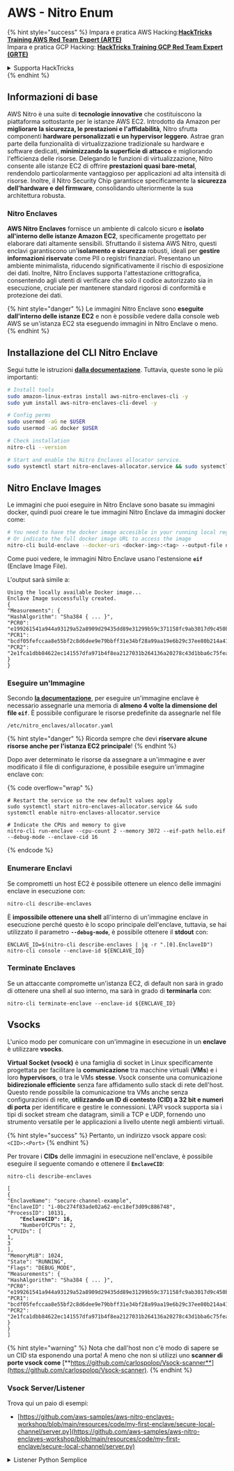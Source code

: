 # AWS - Nitro Enum

{% hint style="success" %}
Impara e pratica AWS Hacking:<img src="/.gitbook/assets/image.png" alt="" data-size="line">[**HackTricks Training AWS Red Team Expert (ARTE)**](https://training.hacktricks.xyz/courses/arte)<img src="/.gitbook/assets/image.png" alt="" data-size="line">\
Impara e pratica GCP Hacking: <img src="/.gitbook/assets/image (2).png" alt="" data-size="line">[**HackTricks Training GCP Red Team Expert (GRTE)**<img src="/.gitbook/assets/image (2).png" alt="" data-size="line">](https://training.hacktricks.xyz/courses/grte)

<details>

<summary>Supporta HackTricks</summary>

* Controlla i [**piani di abbonamento**](https://github.com/sponsors/carlospolop)!
* **Unisciti al** 💬 [**gruppo Discord**](https://discord.gg/hRep4RUj7f) o al [**gruppo telegram**](https://t.me/peass) o **seguici** su **Twitter** 🐦 [**@hacktricks\_live**](https://twitter.com/hacktricks\_live)**.**
* **Condividi trucchi di hacking inviando PR ai** [**HackTricks**](https://github.com/carlospolop/hacktricks) e [**HackTricks Cloud**](https://github.com/carlospolop/hacktricks-cloud) repository github.

</details>
{% endhint %}

## Informazioni di base

AWS Nitro è una suite di **tecnologie innovative** che costituiscono la piattaforma sottostante per le istanze AWS EC2. Introdotto da Amazon per **migliorare la sicurezza, le prestazioni e l'affidabilità**, Nitro sfrutta componenti **hardware personalizzati e un hypervisor leggero**. Astrae gran parte della funzionalità di virtualizzazione tradizionale su hardware e software dedicati, **minimizzando la superficie di attacco** e migliorando l'efficienza delle risorse. Delegando le funzioni di virtualizzazione, Nitro consente alle istanze EC2 di offrire **prestazioni quasi bare-metal**, rendendolo particolarmente vantaggioso per applicazioni ad alta intensità di risorse. Inoltre, il Nitro Security Chip garantisce specificamente la **sicurezza dell'hardware e del firmware**, consolidando ulteriormente la sua architettura robusta.

### Nitro Enclaves

**AWS Nitro Enclaves** fornisce un ambiente di calcolo sicuro e **isolato all'interno delle istanze Amazon EC2**, specificamente progettato per elaborare dati altamente sensibili. Sfruttando il sistema AWS Nitro, questi enclavi garantiscono un'**isolamento e sicurezza** robusti, ideali per **gestire informazioni riservate** come PII o registri finanziari. Presentano un ambiente minimalista, riducendo significativamente il rischio di esposizione dei dati. Inoltre, Nitro Enclaves supporta l'attestazione crittografica, consentendo agli utenti di verificare che solo il codice autorizzato sia in esecuzione, cruciale per mantenere standard rigorosi di conformità e protezione dei dati.

{% hint style="danger" %}
Le immagini Nitro Enclave sono **eseguite dall'interno delle istanze EC2** e non è possibile vedere dalla console web AWS se un'istanza EC2 sta eseguendo immagini in Nitro Enclave o meno.
{% endhint %}

## Installazione del CLI Nitro Enclave

Segui tutte le istruzioni [**dalla documentazione**](https://catalog.us-east-1.prod.workshops.aws/event/dashboard/en-US/workshop/1-my-first-enclave/1-1-nitro-enclaves-cli#run-connect-and-terminate-the-enclave). Tuttavia, queste sono le più importanti:
```bash
# Install tools
sudo amazon-linux-extras install aws-nitro-enclaves-cli -y
sudo yum install aws-nitro-enclaves-cli-devel -y

# Config perms
sudo usermod -aG ne $USER
sudo usermod -aG docker $USER

# Check installation
nitro-cli --version

# Start and enable the Nitro Enclaves allocator service.
sudo systemctl start nitro-enclaves-allocator.service && sudo systemctl enable nitro-enclaves-allocator.service
```
## Nitro Enclave Images

Le immagini che puoi eseguire in Nitro Enclave sono basate su immagini docker, quindi puoi creare le tue immagini Nitro Enclave da immagini docker come:
```bash
# You need to have the docker image accesible in your running local registry
# Or indicate the full docker image URL to access the image
nitro-cli build-enclave --docker-uri <docker-img>:<tag> --output-file nitro-img.eif
```
Come puoi vedere, le immagini Nitro Enclave usano l'estensione **`eif`** (Enclave Image File).

L'output sarà simile a:
```
Using the locally available Docker image...
Enclave Image successfully created.
{
"Measurements": {
"HashAlgorithm": "Sha384 { ... }",
"PCR0": "e199261541a944a93129a52a8909d29435dd89e31299b59c371158fc9ab3017d9c450b0a580a487e330b4ac691943284",
"PCR1": "bcdf05fefccaa8e55bf2c8d6dee9e79bbff31e34bf28a99aa19e6b29c37ee80b214a414b7607236edf26fcb78654e63f",
"PCR2": "2e1fca1dbb84622ec141557dfa971b4f8ea2127031b264136a20278c43d1bba6c75fea286cd4de9f00450b6a8db0e6d3"
}
}
```
### Eseguire un'Immagine

Secondo [**la documentazione**](https://catalog.us-east-1.prod.workshops.aws/event/dashboard/en-US/workshop/1-my-first-enclave/1-1-nitro-enclaves-cli#run-connect-and-terminate-the-enclave), per eseguire un'immagine enclave è necessario assegnarle una memoria di **almeno 4 volte la dimensione del file `eif`**. È possibile configurare le risorse predefinite da assegnarle nel file&#x20;
```shell
/etc/nitro_enclaves/allocator.yaml
```
{% hint style="danger" %}
Ricorda sempre che devi **riservare alcune risorse anche per l'istanza EC2 principale**!
{% endhint %}

Dopo aver determinato le risorse da assegnare a un'immagine e aver modificato il file di configurazione, è possibile eseguire un'immagine enclave con:

{% code overflow="wrap" %}
```shell
# Restart the service so the new default values apply
sudo systemctl start nitro-enclaves-allocator.service && sudo systemctl enable nitro-enclaves-allocator.service

# Indicate the CPUs and memory to give
nitro-cli run-enclave --cpu-count 2 --memory 3072 --eif-path hello.eif --debug-mode --enclave-cid 16
```
{% endcode %}

### Enumerare Enclavi

Se comprometti un host EC2 è possibile ottenere un elenco delle immagini enclave in esecuzione con:
```bash
nitro-cli describe-enclaves
```
È **impossibile ottenere una shell** all'interno di un'immagine enclave in esecuzione perché questo è lo scopo principale dell'enclave, tuttavia, se hai utilizzato il parametro **`--debug-mode`**, è possibile ottenere il **stdout** con:
```shell
ENCLAVE_ID=$(nitro-cli describe-enclaves | jq -r ".[0].EnclaveID")
nitro-cli console --enclave-id ${ENCLAVE_ID}
```
### Terminate Enclaves

Se un attaccante compromette un'istanza EC2, di default non sarà in grado di ottenere una shell al suo interno, ma sarà in grado di **terminarla** con:
```shell
nitro-cli terminate-enclave --enclave-id ${ENCLAVE_ID}
```
## Vsocks

L'unico modo per comunicare con un'immagine in esecuzione in un **enclave** è utilizzare **vsocks**.

**Virtual Socket (vsock)** è una famiglia di socket in Linux specificamente progettata per facilitare la **comunicazione** tra macchine virtuali (**VMs**) e i loro **hypervisors**, o tra le VMs **stesse**. Vsock consente una comunicazione **bidirezionale efficiente** senza fare affidamento sullo stack di rete dell'host. Questo rende possibile la comunicazione tra VMs anche senza configurazioni di rete, **utilizzando un ID di contesto (CID) a 32 bit e numeri di porta** per identificare e gestire le connessioni. L'API vsock supporta sia i tipi di socket stream che datagram, simili a TCP e UDP, fornendo uno strumento versatile per le applicazioni a livello utente negli ambienti virtuali.

{% hint style="success" %}
Pertanto, un indirizzo vsock appare così: `<CID>:<Port>`
{% endhint %}

Per trovare i **CIDs** delle immagini in esecuzione nell'enclave, è possibile eseguire il seguente comando e ottenere il **`EnclaveCID`**:

<pre class="language-bash"><code class="lang-bash">nitro-cli describe-enclaves

[
{
"EnclaveName": "secure-channel-example",
"EnclaveID": "i-0bc274f83ade02a62-enc18ef3d09c886748",
"ProcessID": 10131,
<strong>    "EnclaveCID": 16,
</strong>    "NumberOfCPUs": 2,
"CPUIDs": [
1,
3
],
"MemoryMiB": 1024,
"State": "RUNNING",
"Flags": "DEBUG_MODE",
"Measurements": {
"HashAlgorithm": "Sha384 { ... }",
"PCR0": "e199261541a944a93129a52a8909d29435dd89e31299b59c371158fc9ab3017d9c450b0a580a487e330b4ac691943284",
"PCR1": "bcdf05fefccaa8e55bf2c8d6dee9e79bbff31e34bf28a99aa19e6b29c37ee80b214a414b7607236edf26fcb78654e63f",
"PCR2": "2e1fca1dbb84622ec141557dfa971b4f8ea2127031b264136a20278c43d1bba6c75fea286cd4de9f00450b6a8db0e6d3"
}
}
]
</code></pre>

{% hint style="warning" %}
Nota che dall'host non c'è modo di sapere se un CID sta esponendo una porta! A meno che non si utilizzi uno **scanner di porte vsock come** [**https://github.com/carlospolop/Vsock-scanner**](https://github.com/carlospolop/Vsock-scanner).
{% endhint %}

### Vsock Server/Listener

Trova qui un paio di esempi:

* [https://github.com/aws-samples/aws-nitro-enclaves-workshop/blob/main/resources/code/my-first-enclave/secure-local-channel/server.py](https://github.com/aws-samples/aws-nitro-enclaves-workshop/blob/main/resources/code/my-first-enclave/secure-local-channel/server.py)

<details>

<summary>Listener Python Semplice</summary>
```python
#!/usr/bin/env python3

# From
https://medium.com/@F.DL/understanding-vsock-684016cf0eb0

import socket

CID = socket.VMADDR_CID_HOST
PORT = 9999

s = socket.socket(socket.AF_VSOCK, socket.SOCK_STREAM)
s.bind((CID, PORT))
s.listen()
(conn, (remote_cid, remote_port)) = s.accept()

print(f"Connection opened by cid={remote_cid} port={remote_port}")

while True:
buf = conn.recv(64)
if not buf:
break

print(f"Received bytes: {buf}")
```
</details>
```bash
# Using socat
socat VSOCK-LISTEN:<port>,fork EXEC:"echo Hello from server!"
```
### Vsock Client

Esempi:

* [https://github.com/aws-samples/aws-nitro-enclaves-workshop/blob/main/resources/code/my-first-enclave/secure-local-channel/client.py](https://github.com/aws-samples/aws-nitro-enclaves-workshop/blob/main/resources/code/my-first-enclave/secure-local-channel/client.py)

<details>

<summary>Semplice Client Python</summary>
```python
#!/usr/bin/env python3

#From https://medium.com/@F.DL/understanding-vsock-684016cf0eb0

import socket

CID = socket.VMADDR_CID_HOST
PORT = 9999

s = socket.socket(socket.AF_VSOCK, socket.SOCK_STREAM)
s.connect((CID, PORT))
s.sendall(b"Hello, world!")
s.close()
```
</details>
```bash
# Using socat
echo "Hello, vsock!" | socat - VSOCK-CONNECT:3:5000
```
### Vsock Proxy

Lo strumento vsock-proxy consente di proxy un vsock proxy con un altro indirizzo, ad esempio:
```bash
vsock-proxy 8001 ip-ranges.amazonaws.com 443 --config your-vsock-proxy.yaml
```
Questo inoltrerà la **porta locale 8001 in vsock** a `ip-ranges.amazonaws.com:443` e il file **`your-vsock-proxy.yaml`** potrebbe avere questo contenuto che consente di accedere a `ip-ranges.amazonaws.com:443`:
```yaml
allowlist:
- {address: ip-ranges.amazonaws.com, port: 443}
```
È possibile vedere gli indirizzi vsock (**`<CID>:<Port>`**) utilizzati dall'host EC2 con (nota il `3:8001`, 3 è il CID e 8001 la porta):

{% code overflow="wrap" %}
```bash
sudo ss -l -p -n | grep v_str
v_str LISTEN 0      0                                                                              3:8001                   *:*     users:(("vsock-proxy",pid=9458,fd=3))
```
{% endcode %}

## Nitro Enclave Attestazione & KMS

Il Nitro Enclaves SDK consente a un enclave di richiedere un **documento di attestazione crittograficamente firmato** dal **Hypervisor** Nitro, che include **misurazioni uniche** specifiche per quell'enclave. Queste misurazioni, che includono **hash e registri di configurazione della piattaforma (PCR)**, vengono utilizzate durante il processo di attestazione per **provare l'identità dell'enclave** e **costruire fiducia con i servizi esterni**. Il documento di attestazione contiene tipicamente valori come PCR0, PCR1 e PCR2, che hai già incontrato quando hai costruito e salvato un enclave EIF.

Dai [**docs**](https://catalog.us-east-1.prod.workshops.aws/event/dashboard/en-US/workshop/1-my-first-enclave/1-3-cryptographic-attestation#a-unique-feature-on-nitro-enclaves), questi sono i valori PCR:

<table><thead><tr><th width="97">PCR</th><th width="221">Hash di ...</th><th>Descrizione</th></tr></thead><tbody><tr><td>PCR0</td><td>Enclave image file</td><td>Una misura continua del contenuto del file immagine, senza i dati della sezione.</td></tr><tr><td>PCR1</td><td>Linux kernel e bootstrap</td><td>Una misura continua del kernel e dei dati boot ramfs.</td></tr><tr><td>PCR2</td><td>Applicazione</td><td>Una misura continua e in ordine delle applicazioni utente, senza il boot ramfs.</td></tr><tr><td>PCR3</td><td>Ruolo IAM assegnato all'istanza principale</td><td>Una misura continua del ruolo IAM assegnato all'istanza principale. Garantisce che il processo di attestazione abbia successo solo quando l'istanza principale ha il ruolo IAM corretto.</td></tr><tr><td>PCR4</td><td>ID dell'istanza principale</td><td>Una misura continua dell'ID dell'istanza principale. Garantisce che il processo di attestazione abbia successo solo quando l'istanza principale ha un ID specifico.</td></tr><tr><td>PCR8</td><td>Certificato di firma del file immagine dell'enclave</td><td>Una misura del certificato di firma specificato per il file immagine dell'enclave. Garantisce che il processo di attestazione abbia successo solo quando l'enclave è stata avviata da un file immagine dell'enclave firmato da un certificato specifico.</td></tr></tbody></table>

Puoi integrare l'**attestazione crittografica** nelle tue applicazioni e sfruttare le integrazioni predefinite con servizi come **AWS KMS**. AWS KMS può **validare le attestazioni dell'enclave** e offre chiavi di condizione basate sull'attestazione (`kms:RecipientAttestation:ImageSha384` e `kms:RecipientAttestation:PCR`) nelle sue politiche chiave. Queste politiche garantiscono che AWS KMS permetta operazioni utilizzando la chiave KMS **solo se il documento di attestazione dell'enclave è valido** e soddisfa le **condizioni specificate**.

{% hint style="success" %}
Nota che le Enclaves in modalità debug (--debug) generano documenti di attestazione con PCR composti da zeri (`000000000000000000000000000000000000000000000000`). Pertanto, le politiche KMS che controllano questi valori falliranno.
{% endhint %}

### Bypass PCR

Dal punto di vista di un attaccante, nota che alcuni PCR permetterebbero di modificare alcune parti o tutto il file immagine dell'enclave e sarebbero ancora validi (ad esempio, PCR4 controlla solo l'ID dell'istanza principale, quindi eseguire qualsiasi file immagine dell'enclave in quell'EC2 permetterà di soddisfare questo potenziale requisito PCR).

Pertanto, un attaccante che compromette l'istanza EC2 potrebbe essere in grado di eseguire altre immagini dell'enclave per bypassare queste protezioni.

La ricerca su come modificare/creare nuove immagini per bypassare ogni protezione (specialmente quelle non così ovvie) è ancora DA FARE.

## Riferimenti

* [https://medium.com/@F.DL/understanding-vsock-684016cf0eb0](https://medium.com/@F.DL/understanding-vsock-684016cf0eb0)
* Tutte le parti del tutorial Nitro da AWS: [https://catalog.us-east-1.prod.workshops.aws/event/dashboard/en-US/workshop/1-my-first-enclave/1-1-nitro-enclaves-cli](https://catalog.us-east-1.prod.workshops.aws/event/dashboard/en-US/workshop/1-my-first-enclave/1-1-nitro-enclaves-cli)

{% hint style="success" %}
Impara e pratica AWS Hacking:<img src="/.gitbook/assets/image.png" alt="" data-size="line">[**HackTricks Training AWS Red Team Expert (ARTE)**](https://training.hacktricks.xyz/courses/arte)<img src="/.gitbook/assets/image.png" alt="" data-size="line">\
Impara e pratica GCP Hacking: <img src="/.gitbook/assets/image (2).png" alt="" data-size="line">[**HackTricks Training GCP Red Team Expert (GRTE)**<img src="/.gitbook/assets/image (2).png" alt="" data-size="line">](https://training.hacktricks.xyz/courses/grte)

<details>

<summary>Supporta HackTricks</summary>

* Controlla i [**piani di abbonamento**](https://github.com/sponsors/carlospolop)!
* **Unisciti al** 💬 [**gruppo Discord**](https://discord.gg/hRep4RUj7f) o al [**gruppo telegram**](https://t.me/peass) o **seguici** su **Twitter** 🐦 [**@hacktricks\_live**](https://twitter.com/hacktricks\_live)**.**
* **Condividi trucchi di hacking inviando PR a** [**HackTricks**](https://github.com/carlospolop/hacktricks) e [**HackTricks Cloud**](https://github.com/carlospolop/hacktricks-cloud) **github repos.**

</details>
{% endhint %}
